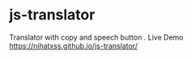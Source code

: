 # js-translator
Translator with copy and speech button .
Live Demo https://nihatxss.github.io/js-translator/
